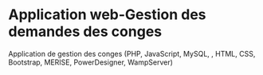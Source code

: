 # Application web-Gestion des demandes des conges
 Application de gestion des conges (PHP, JavaScript, MySQL, , HTML, CSS, Bootstrap, MERISE, PowerDesigner, WampServer)
